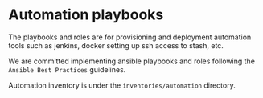 # Automation playbooks

The playbooks and roles are for provisioning and deployment automation tools such as jenkins, docker
setting up ssh access to stash, etc.

We are committed implementing ansible playbooks and roles following the `Ansible Best Practices` guidelines.

Automation inventory is under the `inventories/automation` directory.
